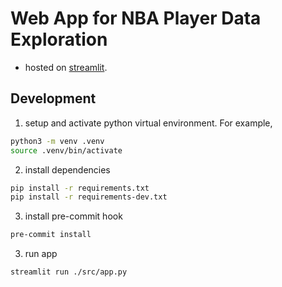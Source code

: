 <!-- markdownlint-disable MD029 -->

# Web App for NBA Player Data Exploration

- hosted on [streamlit](https://nba-player-stats.streamlit.app).

## Development

1. setup and activate python virtual environment. For example,

```bash
python3 -m venv .venv
source .venv/bin/activate
```

2. install dependencies

```bash
pip install -r requirements.txt
pip install -r requirements-dev.txt
```

3. install pre-commit hook

```bash
pre-commit install
```

3. run app

```bash
streamlit run ./src/app.py
```
